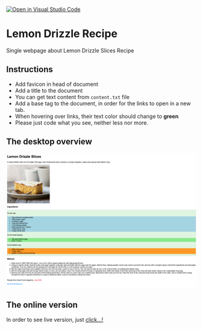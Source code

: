 [![Open in Visual Studio Code](https://classroom.github.com/assets/open-in-vscode-c66648af7eb3fe8bc4f294546bfd86ef473780cde1dea487d3c4ff354943c9ae.svg)](https://classroom.github.com/online_ide?assignment_repo_id=9682242&assignment_repo_type=AssignmentRepo)
# Lemon Drizzle Recipe

Single webpage about Lemon Drizzle Slices Recipe

## Instructions

- Add favicon in head of document
- Add a title to the document
- You can get text content from `content.txt` file
- Add a base tag to the document, in order for the links to open in a new tab.
- When hovering over links, their text color should change to **green**
- Please just code what you see, neither less nor more.

## The desktop overview

![The overview](./images/Desktop.png "The general overview")

## The online version

In order to see live version, just [click...!](https://hsnakk.github.io/UIB_Content_Exercise-2/)